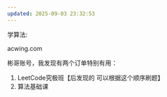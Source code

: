 ```yaml
---
updated: 2025-09-03 23:32:53
---
```


学算法:

acwing.com



彬哥账号，我发现有两个订单特别有用：

1. LeetCode究极班【后发现的  可以根据这个顺序刷题】
2. 算法基础课